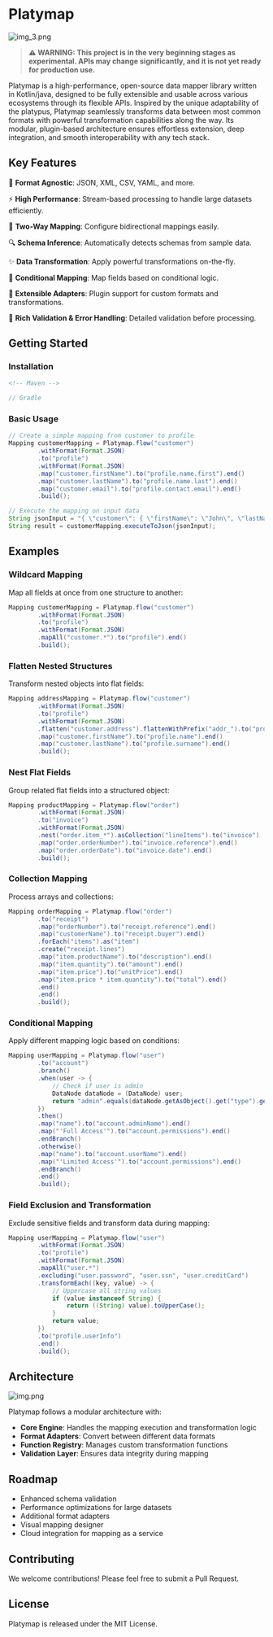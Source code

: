 # Platymap

![img_3.png](img_3.png)

> **⚠️ WARNING: This project is in the very beginning stages as experimental. APIs may change significantly, and it is not yet ready for production use.**

Platymap is a high-performance, open-source data mapper library written in Kotlin/java, designed to be fully extensible and usable across various ecosystems through its flexible APIs. Inspired by the unique adaptability of the platypus, Platymap seamlessly transforms data between most common formats with powerful transformation capabilities along the way. Its modular, plugin-based architecture ensures effortless extension, deep integration, and smooth interoperability with any tech stack.

## Key Features

🦆 **Format Agnostic**: JSON, XML, CSV, YAML, and more.

⚡ **High Performance**: Stream-based processing to handle large datasets efficiently.

🔄 **Two-Way Mapping**: Configure bidirectional mappings easily.

🔍 **Schema Inference**: Automatically detects schemas from sample data.

✨ **Data Transformation**: Apply powerful transformations on-the-fly.

🔄 **Conditional Mapping**: Map fields based on conditional logic.

🔗 **Extensible Adapters**: Plugin support for custom formats and transformations.

🐛 **Rich Validation & Error Handling**: Detailed validation before processing.

## Getting Started

### Installation

```xml
<!-- Maven -->

```

```kotlin
// Gradle
```

### Basic Usage

```java
// Create a simple mapping from customer to profile
Mapping customerMapping = Platymap.flow("customer")
        .withFormat(Format.JSON)
        .to("profile")
        .withFormat(Format.JSON)
        .map("customer.firstName").to("profile.name.first").end()
        .map("customer.lastName").to("profile.name.last").end()
        .map("customer.email").to("profile.contact.email").end()
        .build();

// Execute the mapping on input data
String jsonInput = "{ \"customer\": { \"firstName\": \"John\", \"lastName\": \"Doe\", \"email\": \"john@example.com\" } }";
String result = customerMapping.executeToJson(jsonInput);
```

## Examples

### Wildcard Mapping

Map all fields at once from one structure to another:

```java
Mapping customerMapping = Platymap.flow("customer")
        .withFormat(Format.JSON)
        .to("profile")
        .withFormat(Format.JSON)
        .mapAll("customer.*").to("profile").end()
        .build();
```

### Flatten Nested Structures

Transform nested objects into flat fields:

```java
Mapping addressMapping = Platymap.flow("customer")
        .withFormat(Format.JSON)
        .to("profile")
        .withFormat(Format.JSON)
        .flatten("customer.address").flattenWithPrefix("addr_").to("profile").end()
        .map("customer.firstName").to("profile.name").end()
        .map("customer.lastName").to("profile.surname").end()
        .build();
```

### Nest Flat Fields

Group related flat fields into a structured object:

```java
Mapping productMapping = Platymap.flow("order")
        .withFormat(Format.JSON)
        .to("invoice")
        .withFormat(Format.JSON)
        .nest("order.item_*").asCollection("lineItems").to("invoice")
        .map("order.orderNumber").to("invoice.reference").end()
        .map("order.orderDate").to("invoice.date").end()
        .build();
```

### Collection Mapping

Process arrays and collections:

```java
Mapping orderMapping = Platymap.flow("order")
        .to("receipt")
        .map("orderNumber").to("receipt.reference").end()
        .map("customerName").to("receipt.buyer").end()
        .forEach("items").as("item")
        .create("receipt.lines")
        .map("item.productName").to("description").end()
        .map("item.quantity").to("amount").end()
        .map("item.price").to("unitPrice").end()
        .map("item.price * item.quantity").to("total").end()
        .end()
        .end()
        .build();
```

### Conditional Mapping

Apply different mapping logic based on conditions:

```java
Mapping userMapping = Platymap.flow("user")
        .to("account")
        .branch()
        .when(user -> {
            // Check if user is admin
            DataNode dataNode = (DataNode) user;
            return "admin".equals(dataNode.getAsObject().get("type").getAsString());
        })
        .then()
        .map("name").to("account.adminName").end()
        .map("'Full Access'").to("account.permissions").end()
        .endBranch()
        .otherwise()
        .map("name").to("account.userName").end()
        .map("'Limited Access'").to("account.permissions").end()
        .endBranch()
        .end()
        .build();
```

### Field Exclusion and Transformation

Exclude sensitive fields and transform data during mapping:

```java
Mapping userMapping = Platymap.flow("user")
        .withFormat(Format.JSON)
        .to("profile")
        .withFormat(Format.JSON)
        .mapAll("user.*")
        .excluding("user.password", "user.ssn", "user.creditCard")
        .transformEach((key, value) -> {
            // Uppercase all string values
            if (value instanceof String) {
                return ((String) value).toUpperCase();
            }
            return value;
        })
        .to("profile.userInfo")
        .end()
        .build();
```

## Architecture

![img.png](img.png)

Platymap follows a modular architecture with:

- **Core Engine**: Handles the mapping execution and transformation logic
- **Format Adapters**: Convert between different data formats
- **Function Registry**: Manages custom transformation functions
- **Validation Layer**: Ensures data integrity during mapping

## Roadmap

- Enhanced schema validation
- Performance optimizations for large datasets
- Additional format adapters
- Visual mapping designer
- Cloud integration for mapping as a service

## Contributing

We welcome contributions! Please feel free to submit a Pull Request.

## License

Platymap is released under the MIT License.